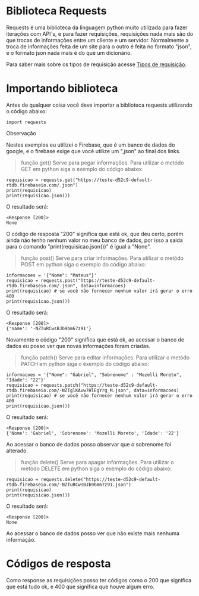 # Biblioteca Requests
 
Requests é uma biblioteca da linguagem python muito utilizada para fazer iterações com API´s, e para fazer requisições, requisições nada mais são do que
trocas de informações entre um cliente e um servidor.
Normalmente a troca de informações feita de um site para o outro é feita no formato "json", e o formato json nada mais é do que um dicionário.

Para saber mais sobre os tipos de requisição acesse [Tipos de requisição].

[Tipos de requisição]: https://github.com/GabrielMoreto/Biblioteca_Requests/blob/702b882dc1e7b47b86211ac5c78a042da56b3e05/Metodos_http.md


# Importando biblioteca

Antes de qualquer coisa você deve importar a biblioteca requests utilizando o código abaixo:

```
import requests
```

Observação

Nestes exemplos eu utilizei o Firebase, que é um banco de dados do google, e o firebase exige que você utilize um ",json" ao final dos links.

> função get()
Serve para pegar informações.
Para utilizar o metódo GET em python siga o exemplo do código abaixo:

```
requisicao = requests.get("https://teste-d52c9-default-rtdb.firebaseio.com/.json")
print(requisicao) 
print(requisicao.json())
```

O resultado será:

```
<Response [200]>
None
```
O código de resposta "200" significa que está ok, que deu certo, porém ainda não tenho nenhum valor no meu banco de dados, por isso a 
saída para o comando "print(requisicao.json())" é igual a "None".

> função post()
Serve para criar informações.
Para utilizar o metódo POST em python siga o exemplo do código abaixo:

```
informacoes = '{"Nome": "Mateus"}'
requisicao = requests.post("https://teste-d52c9-default-rtdb.firebaseio.com/.json", data=informacoes)
print(requisicao) # se você não fornecer nenhum valor irá gerar o erro 400
print(requisicao.json())
```

O resultado será:

```
<Response [200]>
{'name': '-NZTuRCwsBJb9bm67z91'}
```
Novamente o código "200" significa que está ok, ao acessar o banco de dados eu posso ver que novas informações foram criadas.

> função patch()
Serve para editar informações.
Para utilizar o metódo PATCH em python siga o exemplo do código abaixo:

```
informacoes = '{"Nome": "Gabriel", "Sobrenome" : "Mozelli Moreto", "Idade": "22"}'
requisicao = requests.patch("https://teste-d52c9-default-rtdb.firebaseio.com/-NZTglKAvw7HlEgYrg_M.json", data=informacoes)
print(requisicao) # se você não fornecer nenhum valor irá gerar o erro 400
print(requisicao.json())
```
O resultado será: 

```
<Response [200]>
{'Nome': 'Gabriel', 'Sobrenome': 'Mozelli Moreto', 'Idade': '22'}
```
Ao acessar o banco de dados posso observar que o sobrenome foi alterado.

> função delete()
Serve para apagar informações.
Para utilizar o metódo DELETE em python siga o exemplo do código abaixo:

```
requisicao = requests.delete("https://teste-d52c9-default-rtdb.firebaseio.com/-NZTuRCwsBJb9bm67z91.json")
print(requisicao) 
print(requisicao.json())
```

O resultado será:

```
<Response [200]>
None
```

Ao acessar o banco de dados posso ver que não existe mais nenhuma informação.


# Códigos de resposta

Como response as requisições posso ter códigos como o 200 que significa que está tudo ok, e 400 que significa que houve algum erro.